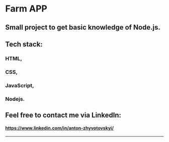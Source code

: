 # Farm APP

## Small project to get basic knowledge of Node.js. 

## Tech stack:

   ### HTML,

   ### CSS,

   ### JavaScript,

   ### Nodejs.

## Feel free to contact me via LinkedIn: 

#### https://www.linkedin.com/in/anton-zhyvotovskyi/


--------
